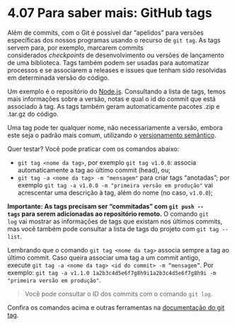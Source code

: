 # 4.07 Para saber mais: GitHub tags

Além de commits, com o Git é possível dar “apelidos” para versões específicas dos nossos programas usando o recurso de `git tag`. As tags servem para, por exemplo, marcarem commits considerados _checkpoints_ de desenvolvimento ou versões de lançamento de uma biblioteca. Tags também podem ser usadas para automatizar processos e se associarem a releases e issues que tenham sido resolvidas em determinada versão do código.

Um exemplo é o repositório do [Node.js](https://github.com/nodejs/node/tags). Consultando a lista de tags, temos mais informações sobre a versão, notas e qual o id do commit que está associado à tag. As tags também geram automaticamente pacotes .zip e .tar.gz do código.

Uma tag pode ter qualquer nome, não necessariamente a versão, embora este seja o padrão mais comum, utilizando o [versionamento semântico](https://semver.org/).

Quer testar? Você pode praticar com os comandos abaixo:

- `git tag <nome da tag>`, por exemplo `git tag v1.0.0`: associa automaticamente a tag ao último commit (head), ou;
- `git tag -a <nome da tag> -m "mensagem"` para criar tags “anotadas”; por exemplo `git tag -a v1.0.0 -m "primeira versão em produção"` vai acrescentar uma descrição à tag, além do nome (no caso, `v1.0.0`);

**Importante: As tags precisam ser “commitadas” com `git push --tags` para serem adicionadas ao repositório remoto.** O comando `git log` vai mostrar as informações de tags que existam nos últimos commits, mas você também pode consultar a lista de tags do projeto com `git tag --list`.

Lembrando que o comando `git tag <nome da tag>` associa sempre a tag ao último commit. Caso queira associar uma tag a um commit antigo, execute `git tag -a <nome da tag> <id do commit> -m “mensagem”`. Por exemplo: `git tag -a v1.1.0 1a2b3c4d5e6f7g8h9i1a2b3c4d5e6f7g8h9i -m "primeira versão em produção"`.

> Você pode consultar o ID dos commits com o comando `git log`.

Confira os comandos acima e outras ferramentas na [documentação do git tag](https://git-scm.com/book/en/v2/Git-Basics-Tagging).